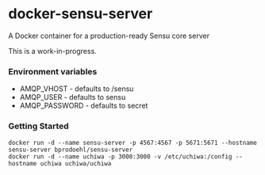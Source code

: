 # docker-sensu-server
A Docker container for a production-ready Sensu core server

This is a work-in-progress.

### Environment variables

 * AMQP_VHOST - defaults to /sensu
 * AMQP_USER - defaults to sensu
 * AMQP_PASSWORD - defaults to secret


### Getting Started
```
docker run -d --name sensu-server -p 4567:4567 -p 5671:5671 --hostname sensu-server bprodoehl/sensu-server
docker run -d --name uchiwa -p 3000:3000 -v /etc/uchiwa:/config --hostname uchiwa uchiwa/uchiwa
```
